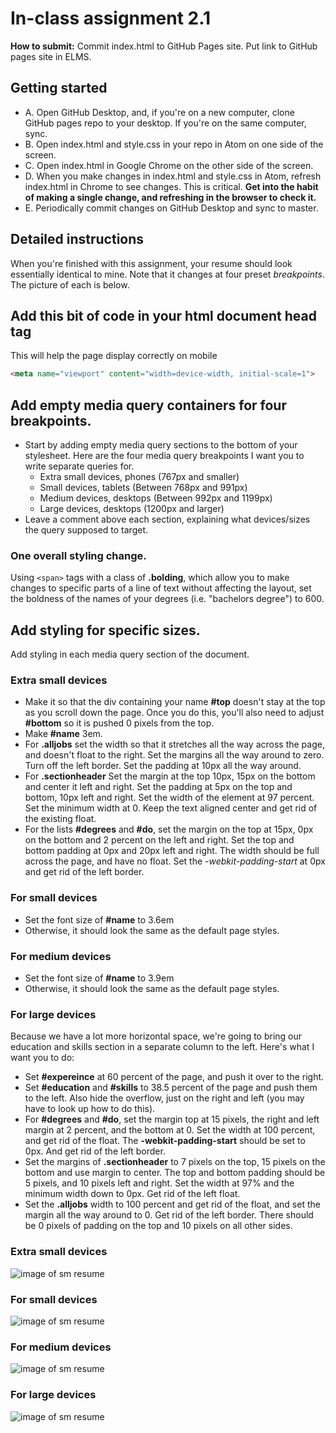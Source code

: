 # In-class assignment 2.1

**How to submit:** Commit index.html to GitHub Pages site. Put link to GitHub pages site in ELMS.

## Getting started

* A. Open GitHub Desktop, and, if you're on a new computer, clone GitHub pages repo to your desktop. If you're on the same computer, sync.
* B. Open index.html and style.css in your repo in Atom on one side of the screen.
* C. Open index.html in Google Chrome on the other side of the screen.
* D. When you make changes in index.html and style.css in Atom, refresh index.html in Chrome to see changes. This is critical.  **Get into the habit of making a single change, and refreshing in the browser to check it.**
* E. Periodically commit changes on GitHub Desktop and sync to master.  

## Detailed instructions

When you're finished with this assignment, your resume should look essentially identical to mine. Note that it changes at four preset *breakpoints*.  The picture of each is below.  

## Add this bit of code in your html document head tag

This will help the page display correctly on mobile

```html
<meta name="viewport" content="width=device-width, initial-scale=1">
```

## Add empty media query containers for four breakpoints.

* Start by adding empty media query sections to the bottom of your stylesheet.  Here are the four media query breakpoints I want you to write separate queries for.
  * Extra small devices, phones (767px and smaller)
  *	Small devices, tablets (Between 768px and 991px)
  * Medium devices, desktops (Between 992px and 1199px)
  * Large devices, desktops (1200px and larger)
* Leave a comment above each section, explaining what devices/sizes the query supposed to target.

### One overall styling change.

Using `<span>` tags with a class of **.bolding**, which allow you to make changes to specific parts of a line of text without affecting the layout, set the boldness of the names of your degrees (i.e. "bachelors degree") to 600.  

## Add styling for specific sizes.

Add styling in each media query section of the document.

### Extra small devices

* Make it so that the div containing your name **#top** doesn't stay at the top as you scroll down the page.  Once you do this, you'll also need to adjust **#bottom** so it is pushed 0 pixels from the top.
* Make **#name** 3em.
* For **.alljobs** set the width so that it stretches all the way across the page, and doesn't float to the right.  Set the margins all the way around to zero.  Turn off the left border. Set the padding at 10px all the way around.
* For **.sectionheader** Set the margin at the top 10px, 15px on the bottom and center it left and right. Set the padding at 5px on the top and bottom, 10px left and right. Set the width of the element at 97 percent.  Set the minimum width at 0.  Keep the text aligned center and get rid of the existing float.
* For the lists **#degrees** and **#do**, set the margin on the top at 15px, 0px on the bottom and 2 percent on the left and right. Set the top and bottom padding at 0px and 20px left and right. The width should be full across the page, and have no float.  Set the *-webkit-padding-start* at 0px and get rid of the left border.

### For small devices

* Set the font size of **#name** to 3.6em
* Otherwise, it should look the same as the default page styles.

### For medium devices

* Set the font size of **#name** to 3.9em
* Otherwise, it should look the same as the default page styles.

### For large devices

Because we have a lot more horizontal space, we're going to bring our education and skills section in a separate column to the left. Here's what I want you to do:

* Set **#expereince** at 60 percent of the page, and push it over to the right.
* Set **#education** and **#skills** to 38.5 percent of the page and push them to the left. Also hide the overflow, just on the right and left (you may have to look up how to do this).
* For **#degrees** and **#do**, set the margin top at 15 pixels, the right and left margin at 2 percent, and the bottom at 0.  Set the width at 100 percent, and get rid of the float. The **-webkit-padding-start** should be set to 0px.  And get rid of the left border.   
* Set the margins of **.sectionheader** to 7 pixels on the top, 15 pixels on the bottom and use margin to center.  The top and bottom padding should be 5 pixels, and 10 pixels left and right.  Set the width at 97% and the minimum width down to 0px.  Get rid of the left float.
* Set the **.alljobs** width to 100 percent and get rid of the float, and set the margin all the way around to 0.  Get rid of the left border.  There should be 0 pixels of padding on the top and 10 pixels on all other sides.

### Extra small devices

![image of sm resume](../../../img/sm-resume-for-in-class-2.1/extra-small.png)

### For small devices
![image of sm resume](../../../img/sm-resume-for-in-class-2.1/small.png)
### For medium devices
![image of sm resume](../../../img/sm-resume-for-in-class-2.1/medium.png)
### For large devices
![image of sm resume](../../../img/sm-resume-for-in-class-2.1/large.png)
